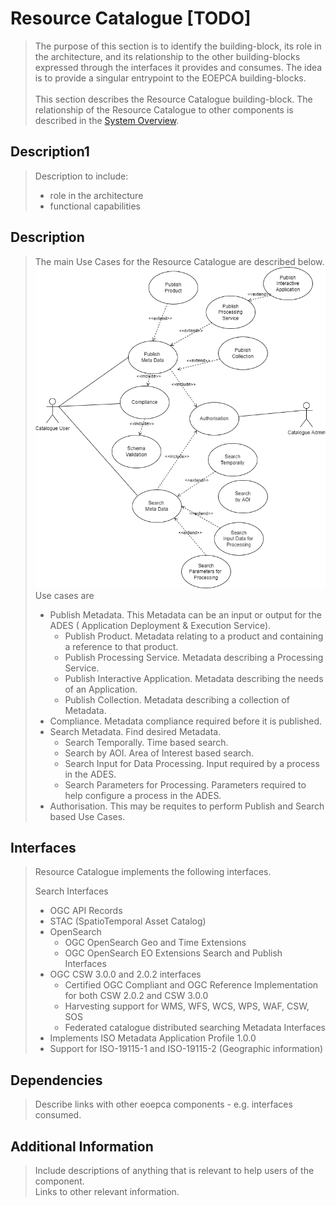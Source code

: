 # Resource Catalogue [TODO]

> The purpose of this section is to identify the building-block, its role in the architecture, and its relationship to the other building-blocks expressed through the interfaces it provides and consumes. The idea is to provide a singular entrypoint to the EOEPCA building-blocks.<br><br>
> This section describes the Resource Catalogue building-block. The relationship of the Resource Catalogue to other components is described in the <a href="../../system/overview/">System Overview</a>.


## Description1

> Description to include:
> 
> * role in the architecture
> * functional capabilities

## Description

> The main Use Cases for the Resource Catalogue are described below.<br>
![EOEPCA Resource Catalogue Use Cases](../../img/resources/EOEPCA-Resource-Cat-Use-Cases.drawio.png "EOEPCA Resource Catalogue Use Cases")
> Use cases are
> * Publish Metadata.  This Metadata can be an input or output for the ADES ( Application Deployment & Execution Service).
>   * Publish Product. Metadata relating to a product and containing a reference to that product.
>   * Publish Processing Service. Metadata describing a Processing Service.
>   * Publish Interactive Application. Metadata describing the needs of an Application.
>   * Publish Collection.  Metadata describing a collection of Metadata.
> * Compliance. Metadata compliance required before it is published. 
> * Search Metadata.  Find desired Metadata.
>   * Search Temporally. Time based search. 
>   * Search by AOI. Area of Interest based search. 
>   * Search Input for Data Processing. Input required by a process in the ADES.
>   * Search Parameters for Processing. Parameters required to help configure a process in the ADES.
> * Authorisation. This may be requites to perform Publish and Search based Use Cases.


## Interfaces

> Resource Catalogue implements the following interfaces.<br>
> 
> Search Interfaces<br>
> * OGC API Records
> * STAC (SpatioTemporal Asset Catalog)
> * OpenSearch
>   * OGC OpenSearch Geo and Time Extensions
>   * OGC OpenSearch EO Extensions
> Search and Publish Interfaces<br>
> * OGC CSW 3.0.0 and 2.0.2 interfaces
>   * Certified OGC Compliant and OGC Reference Implementation for both CSW 2.0.2 and CSW 3.0.0
>   * Harvesting support for WMS, WFS, WCS, WPS, WAF, CSW, SOS
>   * Federated catalogue distributed searching
> Metadata Interfaces<br>
> * Implements ISO Metadata Application Profile 1.0.0
> * Support for ISO-19115-1 and ISO-19115-2  (Geographic information)


## Dependencies

> Describe links with other eoepca components - e.g. interfaces consumed.

## Additional Information

> Include descriptions of anything that is relevant to help users of the component.<br>
> Links to other relevant information.
